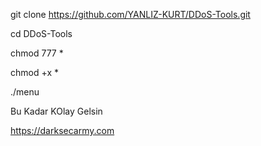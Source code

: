 git clone  https://github.com/YANLIZ-KURT/DDoS-Tools.git

cd DDoS-Tools

chmod 777 *

chmod +x *

./menu 

Bu Kadar KOlay Gelsin

https://darksecarmy.com
